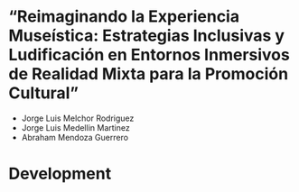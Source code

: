 # “Reimaginando la Experiencia Museística: Estrategias Inclusivas y Ludificación en Entornos Inmersivos de Realidad Mixta para la Promoción Cultural”

-  Jorge Luis Melchor Rodriguez
-  Jorge Luis Medellin Martinez
-  Abraham Mendoza Guerrero

# Development
